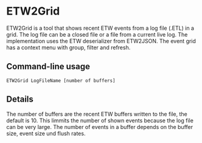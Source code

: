 # ETW2Grid
ETW2Grid is a tool that shows recent ETW events from a log file (.ETL) in a grid.
The log file can be a closed file or a file from a current live log.
The implementation uses the ETW deserializer from ETW2JSON.
The event grid has a context menu with group, filter and refresh.

## Command-line usage
``ETW2Grid LogFileName [number of buffers]``

## Details
The number of buffers are the recent ETW buffers written to the file, the default is 10.
This limmits the number of shown events because the log file can be very large.
The number of events in a buffer depends on the buffer size, event size und flush rates.
